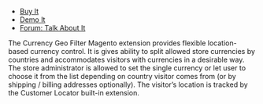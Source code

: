 
 - [Buy It](https://merchantprotocol.com/store/magento-extensions/magento-v1-0/currency-geo-filter.html)
 - [Demo It](http://demo.merchantprotocol.com/M1-currency-geo-filter)
 - [Forum: Talk About It](https://merchantprotocol.com/forums/forum/magento-plugin-forum/currency-geo-filter/)

The Currency Geo Filter Magento extension provides flexible location-based currency control. It is gives ability to split allowed store currencies by countries and accommodates visitors with currencies in a desirable way. The store administrator is allowed to set the single currency or let user to choose it from the list depending on country visitor comes from (or by shipping / billing addresses optionally). The visitor’s location is tracked by the Customer Locator built-in extension.
